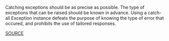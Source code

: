 Catching exceptions should be as precise as possible. The type of exceptions that can be raised should be known in advance. Using a catch-all Exception instance defeats the purpose of knowing the type of error that occured, and prohibits the use of tailored responses.

[SOURCE](http://pylint-messages.wikidot.com/messages:W0702)
